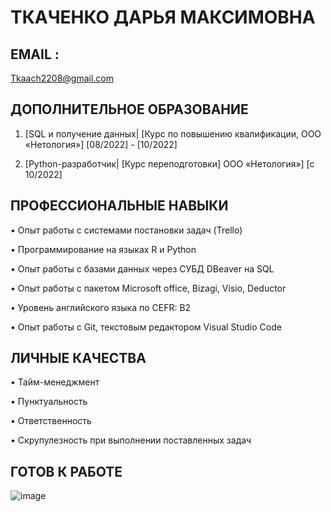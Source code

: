 # ТКАЧЕНКО ДАРЬЯ МАКСИМОВНА

## EMAIL : 

Tkaach2208@gmail.com

## ДОПОЛНИТЕЛЬНОЕ ОБРАЗОВАНИЕ

1. [SQL и получение данных| 
[Курс по повышению квалификации, 
ООО «Нетология»]
[08/2022] - [10/2022] 

2. [Python-разработчик| 
[Курс переподготовки]
ООО «Нетология»]
[с 10/2022]

## ПРОФЕССИОНАЛЬНЫЕ НАВЫКИ

•	Опыт работы с системами постановки задач (Trello)

•	Программирование на языках R и Python

•	Опыт работы с базами данных через СУБД DBeaver на SQL

•	Опыт работы с пакетом Microsoft office, Bizagi, Visio, Deductor

•	Уровень английского языка по CEFR: B2

•   Опыт работы с Git, текстовым редактором Visual Studio Code

## ЛИЧНЫЕ КАЧЕСТВА

•	Тайм-менеджмент 

•	Пунктуальность 

•	Ответственность

•	Скрупулезность при выполнении поставленных задач

## ГОТОВ К РАБОТЕ

![image](https://pic.rutubelist.ru/video/17/b1/17b100a0bcbc6e5e8d11101cde21aca7.jpg)